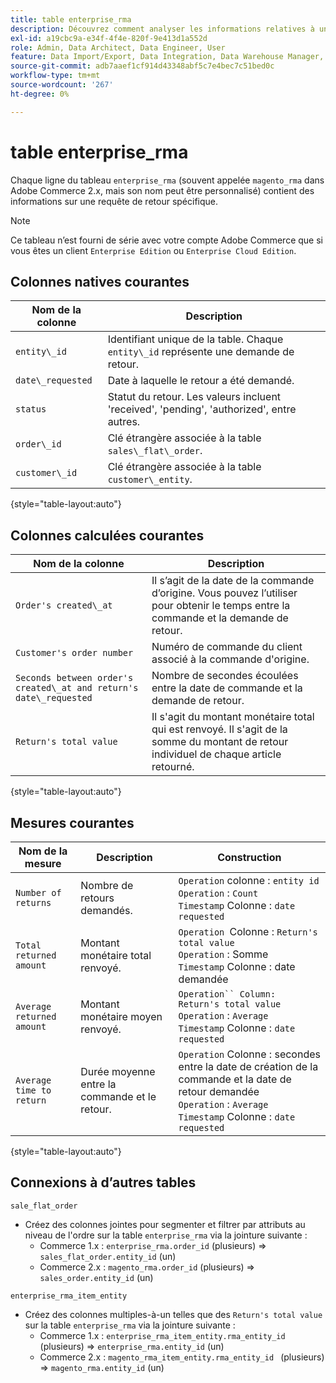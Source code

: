 ```yaml
---
title: table enterprise_rma
description: Découvrez comment analyser les informations relatives à une demande de retour spécifique.
exl-id: a19cbc9a-e34f-4f4e-820f-9e413d1a552d
role: Admin, Data Architect, Data Engineer, User
feature: Data Import/Export, Data Integration, Data Warehouse Manager, Commerce Tables
source-git-commit: adb7aaef1cf914d43348abf5c7e4bec7c51bed0c
workflow-type: tm+mt
source-wordcount: '267'
ht-degree: 0%

---
```


# table enterprise_rma

Chaque ligne du tableau `enterprise_rma` (souvent appelée `magento_rma` dans Adobe Commerce 2.x, mais son nom peut être personnalisé) contient des informations sur une requête de retour spécifique.

>[!NOTE]
>
>Ce tableau n’est fourni de série avec votre compte Adobe Commerce que si vous êtes un client `Enterprise Edition` ou `Enterprise Cloud Edition`.

## Colonnes natives courantes

| **Nom de la colonne** | **Description** |
|---|---|
| `entity\_id` | Identifiant unique de la table. Chaque `entity\_id` représente une demande de retour. |
| `date\_requested` | Date à laquelle le retour a été demandé. |
| `status` | Statut du retour. Les valeurs incluent &#39;received&#39;, &#39;pending&#39;, &#39;authorized&#39;, entre autres. |
| `order\_id` | Clé étrangère associée à la table `sales\_flat\_order`. |
| `customer\_id` | Clé étrangère associée à la table `customer\_entity`. |

{style="table-layout:auto"}

## Colonnes calculées courantes

| **Nom de la colonne** | **Description** |
|---|---|
| `Order's created\_at` | Il s’agit de la date de la commande d’origine. Vous pouvez l’utiliser pour obtenir le temps entre la commande et la demande de retour. |
| `Customer's order number` | Numéro de commande du client associé à la commande d&#39;origine. |
| `Seconds between order's created\_at and return's date\_requested` | Nombre de secondes écoulées entre la date de commande et la demande de retour. |
| `Return's total value` | Il s&#39;agit du montant monétaire total qui est renvoyé. Il s&#39;agit de la somme du montant de retour individuel de chaque article retourné. |

{style="table-layout:auto"}

## Mesures courantes

| **Nom de la mesure** | **Description** | **Construction** |
|---|---|---|
| `Number of returns` | Nombre de retours demandés. | `Operation` colonne : `entity id`<br>`Operation` : `Count`<br>`Timestamp` Colonne : `date requested` |
| `Total returned amount` | Montant monétaire total renvoyé. | `Operation `Colonne : `Return's total value`<br>`Operation` : Somme <br>`Timestamp` Colonne : date demandée |
| `Average returned amount` | Montant monétaire moyen renvoyé. | `Operation`` Column: Return's total value`<br>`Operation` : `Average`<br>`Timestamp` Colonne : `date requested` |
| `Average time to return` | Durée moyenne entre la commande et le retour. | `Operation` Colonne : secondes entre la date de création de la commande et la date de retour demandée<br>`Operation` : `Average`<br>`Timestamp` Colonne : `date requested` |

{style="table-layout:auto"}

## Connexions à d’autres tables

`sale_flat_order`

* Créez des colonnes jointes pour segmenter et filtrer par attributs au niveau de l&#39;ordre sur la table `enterprise_rma` via la jointure suivante :
   * Commerce 1.x : `enterprise_rma.order_id` (plusieurs) => `sales_flat_order.entity_id` (un)
   * Commerce 2.x : `magento_rma.order_id` (plusieurs) => `sales_order.entity_id` (un)

`enterprise_rma_item_entity`

* Créez des colonnes multiples-à-un telles que des `Return's total value` sur la table `enterprise_rma` via la jointure suivante :
   * Commerce 1.x : `enterprise_rma_item_entity.rma_entity_id` (plusieurs) => `enterprise_rma.entity_id` (un)
   * Commerce 2.x : `magento_rma_item_entity.rma_entity_id ` (plusieurs) => `magento_rma.entity_id` (un)
